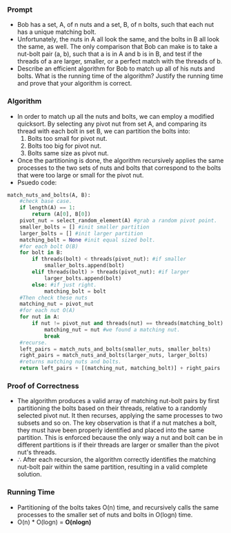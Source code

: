 ### Prompt
* Bob has a set, A, of n nuts and a set, B, of n bolts, such that each nut has a unique matching bolt. 
* Unfortunately, the nuts in A all look the same, and the bolts in B all look the same, as well. The only comparison that Bob can make is to take a nut-bolt pair (a, b), such that a is in A and b is in B, and test if the threads of a are larger, smaller, or a perfect match with the threads of b. 
* Describe an efficient algorithm for Bob to match up all of his nuts and bolts. What is the running time of the algorithm? Justify the running time and prove that your algorithm is correct.
### Algorithm
* In order to match up all the nuts and bolts, we can employ a modified quicksort. By selecting any pivot nut from set A, and comparing its thread with each bolt in set B, we can partition the bolts into:
	1. Bolts too small for pivot nut.
	2. Bolts too big for pivot nut.
	3. Bolts same size as pivot nut.
* Once the partitioning is done, the algorithm recursively applies the same processes to the two sets of nuts and bolts that correspond to the bolts that were too large or small for the pivot nut.
* Psuedo code:
```python
match_nuts_and_bolts(A, B):
	#check base case.
    if length(A) == 1:
        return (A[0], B[0])
	pivot_nut = select_random_element(A) #grab a random pivot point.
	smaller_bolts = [] #init smaller partition
	larger_bolts = [] #init larger partition
	matching_bolt = None #init equal sized bolt.
	#for each bolt O(B)
	for bolt in B:
		if threads(bolt) < threads(pivot_nut): #if smaller
			smaller_bolts.append(bolt)
		elif threads(bolt) > threads(pivot_nut): #if larger
			larger_bolts.append(bolt)
		else: #if just right.
			matching_bolt = bolt
	#Then check these nuts
	matching_nut = pivot_nut
	#for each nut O(A)
	for nut in A:
		if nut != pivot_nut and threads(nut) == threads(matching_bolt): #if the threads of the nut match the matching bot.
			matching_nut = nut #we found a matching nut.
			break
	#recurse.
	left_pairs = match_nuts_and_bolts(smaller_nuts, smaller_bolts)
	right_pairs = match_nuts_and_bolts(larger_nuts, larger_bolts)
	#returns matching nuts and bolts.
	return left_pairs + [(matching_nut, matching_bolt)] + right_pairs
```
### Proof of Correctness
* The algorithm produces a valid array of matching nut-bolt pairs by first partitioning the bolts based on their threads, relative to a randomly selected pivot nut. It then recurses, applying the same processes to two subsets and so on. The key observation is that if a nut matches a bolt, they must have been properly identified and placed into the same partition. This is enforced because the only way a nut and bolt can be in different partitions is if their threads are larger or smaller than the pivot nut's threads. 
* $\therefore$ After each recursion, the algorithm correctly identifies the matching nut-bolt pair within the same partition, resulting in a valid complete solution.
### Running Time
* Partitioning of the bolts takes O(n) time, and recursively calls the same processes to the smaller set of nuts and bolts in O(logn) time.
* O(n) * O(logn) = **O(nlogn)**
